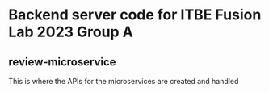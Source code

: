 # Backend server code for ITBE Fusion Lab 2023 Group A

## review-microservice

This is where the APIs for the microservices are created and handled